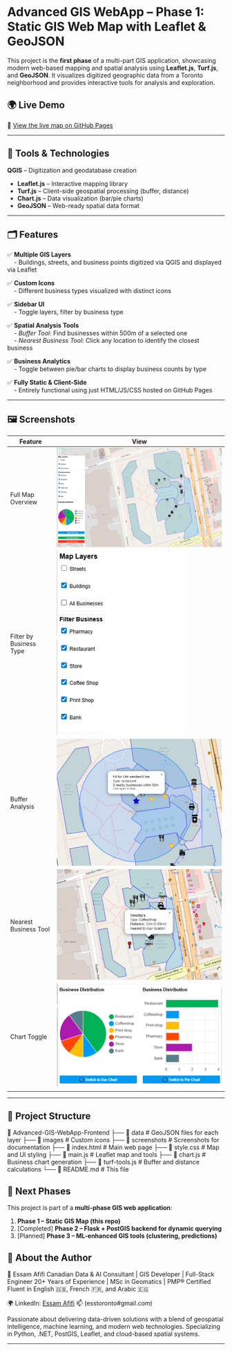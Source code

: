 # Advanced GIS WebApp – Phase 1: Static GIS Web Map with Leaflet & GeoJSON

This project is the **first phase** of a multi-part GIS application, showcasing modern web-based mapping and spatial analysis using **Leaflet.js**, **Turf.js**, and **GeoJSON**. It visualizes digitized geographic data from a Toronto neighborhood and provides interactive tools for analysis and exploration.

## 🌍 Live Demo
📎 [View the live map on GitHub Pages](https://your-username.github.io/Advanced-GIS-WebApp-Frontend/)

---

## 🧰 Tools & Technologies

 **QGIS** – Digitization and geodatabase creation  
- **Leaflet.js** – Interactive mapping library  
- **Turf.js** – Client-side geospatial processing (buffer, distance)  
- **Chart.js** – Data visualization (bar/pie charts)  
- **GeoJSON** – Web-ready spatial data format  

---

## 🗂️ Features

✅ **Multiple GIS Layers**  
&nbsp;&nbsp;&nbsp;&nbsp;- Buildings, streets, and business points digitized via QGIS and displayed via Leaflet  

✅ **Custom Icons**  
&nbsp;&nbsp;&nbsp;&nbsp;- Different business types visualized with distinct icons  

✅ **Sidebar UI**  
&nbsp;&nbsp;&nbsp;&nbsp;- Toggle layers, filter by business type  

✅ **Spatial Analysis Tools**  
&nbsp;&nbsp;&nbsp;&nbsp;- *Buffer Tool*: Find businesses within 500m of a selected one  
&nbsp;&nbsp;&nbsp;&nbsp;- *Nearest Business Tool*: Click any location to identify the closest business  

✅ **Business Analytics**  
&nbsp;&nbsp;&nbsp;&nbsp;- Toggle between pie/bar charts to display business counts by type  

✅ **Fully Static & Client-Side**  
&nbsp;&nbsp;&nbsp;&nbsp;- Entirely functional using just HTML/JS/CSS hosted on GitHub Pages  

---

## 🖼️ Screenshots

| Feature | View |
|--------|------|
| Full Map Overview | ![](screenshots/overview.png) |
| Filter by Business Type | ![](screenshots/filter-by-type.png) |
| Buffer Analysis | ![](screenshots/buffer-analysis.png) |
| Nearest Business Tool | ![](screenshots/nearest-business.png) |
| Chart Toggle | ![](screenshots/chart-toggle.png) |

---

## 📁 Project Structure
📂 Advanced-GIS-WebApp-Frontend
├── 📁 data               # GeoJSON files for each layer
├── 📁 images             # Custom icons
├── 📁 screenshots        # Screenshots for documentation
├── 📄 index.html         # Main web page
├── 📄 style.css          # Map and UI styling
├── 📄 main.js            # Leaflet map and tools
├── 📄 chart.js           # Business chart generation
├── 📄 turf-tools.js      # Buffer and distance calculations
└── 📄 README.md          # This file


## 🚀 Next Phases

This project is part of a **multi-phase GIS web application**:

1. **Phase 1 – Static GIS Map (this repo)**
2. [Completed] **Phase 2 – Flask + PostGIS backend for dynamic querying**
3. [Planned] **Phase 3 – ML-enhanced GIS tools (clustering, predictions)**


## 📌 About the Author

👤 Essam Afifi
Canadian Data & AI Consultant | GIS Developer | Full-Stack Engineer
20+ Years of Experience | MSc in Geomatics | PMP® Certified
Fluent in English 🇬🇧, French 🇫🇷, and Arabic 🇪🇬

🌍 LinkedIn: [Essam Afifi](https://www.linkedin.com/in/essam-afifi-a38a3a362/)
📫 (esstoronto#gmail.com)

Passionate about delivering data-driven solutions with a blend of geospatial intelligence, machine learning, and modern web technologies. Specializing in Python, .NET, PostGIS, Leaflet, and cloud-based spatial systems.

---

